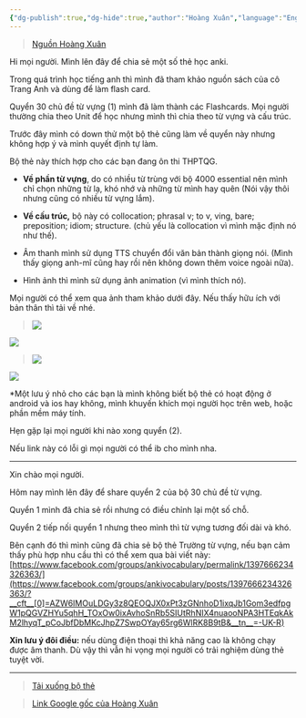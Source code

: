 ```yaml
---
{"dg-publish":true,"dg-hide":true,"author":"Hoàng Xuân","language":"English","tags":["shared-deck","english","cô-Trang-Anh","Hoàng-Xuân"],"permalink":"/vii-tong-hop-mot-so-bo-the/30-chu-de-tu-vung-co-trang-anh-made-by-hoang-xuan/","hide":true,"dgPassFrontmatter":true}
---
```


> [Nguồn Hoàng Xuân](https://www.facebook.com/groups/ankivocabulary/posts/1395347344558252/)

Hi mọi người. Mình lên đây để chia sẻ một số thẻ học anki.

Trong quá trình học tiếng anh thì mình đã tham khảo nguồn sách của cô Trang Anh và dùng để làm flash card.

Quyển 30 chủ đề từ vựng (1) mình đã làm thành các Flashcards. Mọi người thường chia theo Unit để học nhưng mình thì chia theo từ vựng và cấu trúc.

Trước đây mình có down thử một bộ thẻ cũng làm về quyển này nhưng không hợp ý và mình quyết định tự làm.

Bộ thẻ này thích hợp cho các bạn đang ôn thi THPTQG.

- **Về phần từ vựng**, do có nhiều từ trùng với bộ 4000 essential nên mình chỉ chọn những từ lạ, khó nhớ và những từ mình hay quên (Nói vậy thôi nhưng cũng có nhiều từ vựng lắm).

- **Về cấu trúc,** bộ này có collocation; phrasal v; to v, ving, bare; preposition; idiom; structure. (chủ yếu là collocation vì mình mặc định nó như thế).

- Âm thanh mình sử dụng TTS chuyển đổi văn bản thành giọng nói. (Mình thấy giọng anh-mĩ cũng hay rồi nên không down thêm voice ngoài nữa).

- Hình ảnh thì mình sử dụng ảnh animation (vì mình thích nó).

Mọi người có thể xem qua ảnh tham khảo dưới đây. Nếu thấy hữu ích với bản thân thì tải về nhé.

>![](https://i.imgur.com/mAiWXmi.png)
>
![](https://i.imgur.com/6eIIuzm.png)

> ![](https://i.imgur.com/Q9qUybN.png)
>
![](https://i.imgur.com/DAxnp24.png)


*Một lưu ý nhỏ cho các bạn là mình không biết bộ thẻ có hoạt động ở android và ios hay không, mình khuyến khích mọi người học trên web, hoặc phần mềm máy tính.

Hẹn gặp lại mọi người khi nào xong quyển (2).

Nếu link này có lỗi gì mọi người có thể ib cho mình nha.

---

Xin chào mọi người.

Hôm nay mình lên đây để share quyển 2 của bộ 30 chủ đề từ vựng.

Quyển 1 mình đã chia sẻ rồi nhưng có điều chỉnh lại một số chỗ.

Quyển 2 tiếp nối quyển 1 nhưng theo mình thì từ vựng tương đối dài và khó.

Bên cạnh đó thì mình cũng đã chia sẻ bộ thẻ Trường từ vựng, nếu bạn cảm thấy phù hợp nhu cầu thì có thể xem qua bài viết này: [https://www.facebook.com/groups/ankivocabulary/permalink/1397666234326363/](https://www.facebook.com/groups/ankivocabulary/posts/1397666234326363/?__cft__[0]=AZW6IMOuLDGy3z8QEOQJX0xPt3zGNnhoD1ixqJb1Gom3edfpgW1pQGVZHYu5qhH_TOxOw0ixAvhoSnRb5SIUtRhNIX4nuaooNPA3HTEqkAkM2lhyqT_pCoJbfDbMKcJhpZ7SwpOYay65rg6WlRK8B9tB&__tn__=-UK-R)

**Xin lưu ý đôi điều:** nếu dùng điện thoại thì khả năng cao là không chạy được âm thanh. Dù vậy thì vẫn hi vọng mọi người có trải nghiệm dùng thẻ tuyệt vời.

---

> [Tải xuống bộ thẻ](https://bit.ly/3sxcRk4)

> [Link Google gốc của Hoàng Xuân](https://drive.google.com/drive/folders/1QpKGaN7NrviX99C7k7YKqiKRlo7PUZ7D)